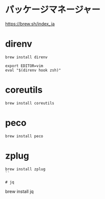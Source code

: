 # パッケージマネージャー
https://brew.sh/index_ja

# direnv
```
brew install direnv

export EDITOR=vim
eval "$(direnv hook zsh)"
```

# coreutils
```
brew install coreutils
```
# peco
```
brew install peco
```

# zplug
```
brew install zplug
``

# jq
```
brew install jq
```
